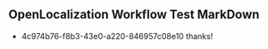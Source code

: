 ## OpenLocalization Workflow Test MarkDown
* 4c974b76-f8b3-43e0-a220-846957c08e10 thanks!

<!--HONumber=Sep16_HO1-->


